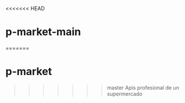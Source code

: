 <<<<<<< HEAD
# p-market-main
=======
# p-market
>>>>>>> master
Apis profesional de un supermercado 
